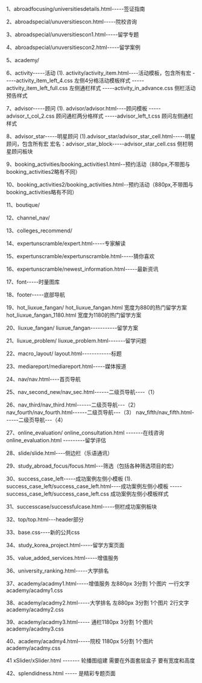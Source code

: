 1、abroadfocusing/universitiesdetails.html-----签证指南

2、abroadspecial/unuversitiescon.html-----院校咨询

3、abroadspecial/unuversitiescon1.html-----留学专题

4、abroadspecial/unuversitiescon2.html-----留学案例

5、academy/

6、activity-----活动
    (1). activity/activity_item.html----活动模板，包含所有宏
            -----activity_item_left_4.css  左侧4分格活动模板样式
            -----activity_item_left_full.css 左侧通栏样式
            -----activity_in_advance.css 侧栏活动预告样式

7、advisor-----顾问
    (1). advisor/advisor.html----顾问模板
            -----advisor_t_col_2.css  顾问通栏两分格样式
            -----advisor_left_t.css 顾问左侧通栏样式

8、advisor_star-----明星顾问
    (1).advisor_star/advisor_star_cell.html-----明星顾问，包含所有宏
        宏名：advisor_star_block-----advisor_star_cell.css 侧栏明星顾问板块

9、booking_activities/booking_activities1.html--预约活动（880px,不带图与booking_activities2略有不同）

10、booking_activities2/booking_activities.html--预约活动（880px,不带图与booking_activities略有不同）

11、boutique/

12、channel_nav/

13、colleges_recommend/

14、expertunscramble/expert.html-----专家解读

15、expertunscramble/expertunscramble.html-----猜你喜欢

16、expertunscramble/newest_information.html-----最新资讯

17、font-----时量图库

18、footer-----底部导航

19、hot_liuxue_fangan/  hot_liuxue_fangan.html  宽度为880的热门留学方案
                        hot_liuxue_fangan_1180.html  宽度为1180的热门留学方案

20、liuxue_fangan/ liuxue_fangan-----------留学方案

21、liuxue_problem/ liuxue_problem.html-------留学问题

22、macro_layout/ layout.html------------标题

23、mediareport/mediareport.html-----媒体报道

24、nav/nav.html----首页导航

25、nav_second_new/nav_sec.html------二级页导航----（1）

26、nav_third/nav_third.html------二级页导航---（2）
    nav_fourth/nav_fourth.html------二级页导航---（3）
    nav_fifth/nav_fifth.html------二级页导航---（4）

27、online_evaluation/  online_consultation.html -------在线咨询  online_evaluation.html  ---------留学评估

28、slide/slide.html----侧边栏（乐语通讯）

29、study_abroad_focus/focus.html---筛选（包括各种筛选项目的宏）

30、success_case_left-----成功案例左侧小模板
    (1). success_case_left/success_case_left.html----成功案例左侧小模板
         -----success_case_left/success_case_left.css  成功案例左侧小模板样式

31、successcase/successfulcase.html-----侧栏成功案例板块

32、top/top.html---header部分

33、base.css----新的公共css

34、study_korea_project.html-----留学方案页面

35、value_added_services.html-----增值服务

36、university_ranking.html-----大学排名

37、academy/acadmy1.html-----增值服务  左880px  3分割 1个图片  一行文字
    academy/acadmy1.css

38、academy/acadmy2.html-----大学排名  左880px  3分割 1个图片  2行文字
    academy/acadmy2.css

39、academy/acadmy3.html-----  通栏1180px  3分割 1个图片
    academy/acadmy3.css

40、academy/acadmy4.html-----院校  1180px  5分割 1个图片 
    academy/acadmy.css

41 xSlider/xSlider.html  ------- 轮播图组建  需要在外面套层盒子 要有宽度和高度

42、splendidness.html ----- 是精彩专题页面
